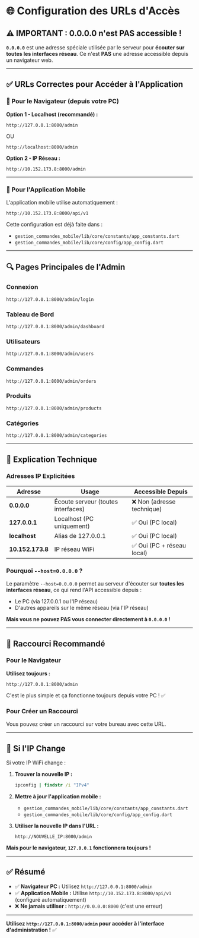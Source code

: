 # 🌐 Configuration des URLs d'Accès

## ⚠️ IMPORTANT : 0.0.0.0 n'est PAS accessible !

**`0.0.0.0`** est une adresse spéciale utilisée par le serveur pour **écouter sur toutes les interfaces réseau**. Ce n'est **PAS** une adresse accessible depuis un navigateur web.

---

## ✅ URLs Correctes pour Accéder à l'Application

### 📱 Pour le Navigateur (depuis votre PC)

**Option 1 - Localhost (recommandé) :**
```
http://127.0.0.1:8000/admin
```
OU
```
http://localhost:8000/admin
```

**Option 2 - IP Réseau :**
```
http://10.152.173.8:8000/admin
```

---

### 📱 Pour l'Application Mobile

L'application mobile utilise automatiquement :
```
http://10.152.173.8:8000/api/v1
```

Cette configuration est déjà faite dans :
- `gestion_commandes_mobile/lib/core/constants/app_constants.dart`
- `gestion_commandes_mobile/lib/core/config/app_config.dart`

---

## 🔍 Pages Principales de l'Admin

### Connexion
```
http://127.0.0.1:8000/admin/login
```

### Tableau de Bord
```
http://127.0.0.1:8000/admin/dashboard
```

### Utilisateurs
```
http://127.0.0.1:8000/admin/users
```

### Commandes
```
http://127.0.0.1:8000/admin/orders
```

### Produits
```
http://127.0.0.1:8000/admin/products
```

### Catégories
```
http://127.0.0.1:8000/admin/categories
```

---

## 📝 Explication Technique

### Adresses IP Explicitées

| Adresse | Usage | Accessible Depuis |
|---------|-------|-------------------|
| **0.0.0.0** | Écoute serveur (toutes interfaces) | ❌ Non (adresse technique) |
| **127.0.0.1** | Localhost (PC uniquement) | ✅ Oui (PC local) |
| **localhost** | Alias de 127.0.0.1 | ✅ Oui (PC local) |
| **10.152.173.8** | IP réseau WiFi | ✅ Oui (PC + réseau local) |

### Pourquoi `--host=0.0.0.0` ?

Le paramètre `--host=0.0.0.0` permet au serveur d'écouter sur **toutes les interfaces réseau**, ce qui rend l'API accessible depuis :
- Le PC (via 127.0.0.1 ou l'IP réseau)
- D'autres appareils sur le même réseau (via l'IP réseau)

**Mais vous ne pouvez PAS vous connecter directement à `0.0.0.0` !**

---

## 🎯 Raccourci Recommandé

### Pour le Navigateur

**Utilisez toujours :**
```
http://127.0.0.1:8000/admin
```

C'est le plus simple et ça fonctionne toujours depuis votre PC ! ✅

### Pour Créer un Raccourci

Vous pouvez créer un raccourci sur votre bureau avec cette URL.

---

## 🔧 Si l'IP Change

Si votre IP WiFi change :

1. **Trouver la nouvelle IP :**
   ```cmd
   ipconfig | findstr /i "IPv4"
   ```

2. **Mettre à jour l'application mobile :**
   - `gestion_commandes_mobile/lib/core/constants/app_constants.dart`
   - `gestion_commandes_mobile/lib/core/config/app_config.dart`

3. **Utiliser la nouvelle IP dans l'URL :**
   ```
   http://NOUVELLE_IP:8000/admin
   ```

**Mais pour le navigateur, `127.0.0.1` fonctionnera toujours !**

---

## ✅ Résumé

- ✅ **Navigateur PC :** Utilisez `http://127.0.0.1:8000/admin`
- ✅ **Application Mobile :** Utilise `http://10.152.173.8:8000/api/v1` (configuré automatiquement)
- ❌ **Ne jamais utiliser :** `http://0.0.0.0:8000` (c'est une erreur)

---

**Utilisez `http://127.0.0.1:8000/admin` pour accéder à l'interface d'administration !** ✅

